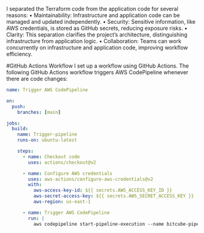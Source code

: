 

I separated the Terraform code from the application code for several reasons:
	•	Maintainability: Infrastructure and application code can be managed and updated independently.
	•	Security: Sensitive information, like AWS credentials, is stored as GitHub secrets, reducing exposure risks.
	•	Clarity: This separation clarifies the project’s architecture, distinguishing infrastructure from application logic.
	•	Collaboration: Teams can work concurrently on infrastructure and application code, improving workflow efficiency.



#GitHub Actions Workflow
I set up a workflow using GitHub Actions. The following GitHub Actions workflow triggers AWS CodePipeline whenever there are code changes:

```yaml
name: Trigger AWS CodePipeline

on:
  push:
    branches: [main]

jobs:
  build:
    name: Trigger-pipeline
    runs-on: ubuntu-latest

    steps:
      - name: Checkout code
        uses: actions/checkout@v2

      - name: Configure AWS credentials
        uses: aws-actions/configure-aws-credentials@v2
        with:
          aws-access-key-id: ${{ secrets.AWS_ACCESS_KEY_ID }}
          aws-secret-access-key: ${{ secrets.AWS_SECRET_ACCESS_KEY }}
          aws-region: us-east-1

      - name: Trigger AWS CodePipeline
        run: |
          aws codepipeline start-pipeline-execution --name bitcube-pipeline
```

